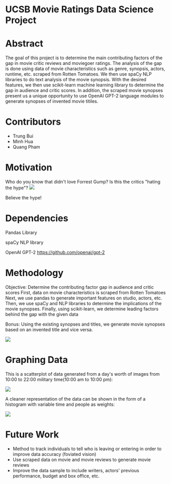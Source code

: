 UCSB Movie Ratings Data Science Project==========Abstract==========The goal of this project is to determine the main contributing factors of the gap in movie critic reviews and moviegoer ratings. The analysis of the gap is done using data of movie characteristics such as genre, synopsis, actors, runtime, etc. scraped from Rotten Tomatoes. We then use spaCy NLP libraries to do text analysis of the movie synopsis. With the desired features, we then use scikit-learn machine learning library to determine the gap in audience and critic scores. In addition, the scraped movie synopses present us a unique opportunity to use OpenAI GPT-2 language modules to generate synopses of invented movie titiles.Contributors ==========-   Trung Bui-   Minh Hua-   Quang PhamMotivation==========Who do you know that didn't love Forrest Gump? Is this the critics "hating the hype"?<img src='https://github.com/duyminh1998/tomato_paste/blob/master/Readme%20figures/gump.PNG'>     Believe the hype!                                                                                                                                                                                                                                                         Dependencies=============Pandas LibraryspaCy NLP libraryOpenAI GPT-2https://github.com/openai/gpt-2Methodology==========Objective: Determine the contributing factor gap in audience and critic scoresFirst, data on movie characteristics is scraped from Rotten TomatoesNext, we use pandas to generate important features on studio, actors, etc. Then, we use spaCy and NLP libraries to determine the implications of the movie synopses.Finally, using scikit-learn, we determine leading factors behind the gap with the given dataBonus: Using the existing synopses and titles, we generate movie synopses based on an invented title and vice versa.<img src = 'https://github.com/dining-hall-warriors/dining-hall-ds/blob/master/figure-markdown/c021219T195554new.jpg'>Graphing Data=============This is a scatterplot of data generated from a day's worth of images from 10:00 to 22:00 military time(10:00 am to 10:00 pm):<img src ='https://github.com/dining-hall-warriors/dining-hall-ds/blob/master/figure-markdown/scat2.png'>A cleaner representation of the data can be shown in the form of a histogram with variable time and people as weights:<img src ='https://github.com/dining-hall-warriors/dining-hall-ds/blob/master/figure-markdown/histogram2.png'>Future Work=============-   Method to track individuals to tell who is leaving or entering in order to improve data accuracy (foviated vision)-   Use scraped data on movie and movie reviews to generate movie reviews-   Improve the data sample to include writers, actors' previous performance, budget and box office, etc.